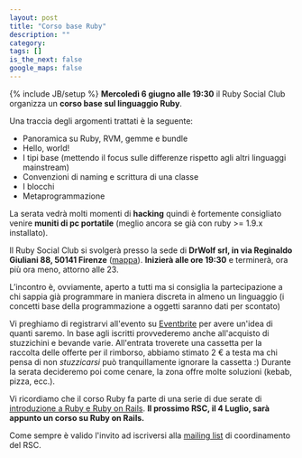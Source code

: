 ```yaml
---
layout: post
title: "Corso base Ruby"
description: ""
category:
tags: []
is_the_next: false
google_maps: false
---
```

{% include JB/setup %}
**Mercoledì 6 giugno alle 19:30** il Ruby Social Club organizza un **corso base sul linguaggio Ruby**.

Una traccia degli argomenti trattati è la seguente:

* Panoramica su Ruby, RVM, gemme e bundle
* Hello, world!
* I tipi base (mettendo il focus sulle differenze rispetto agli altri linguaggi mainstream)
* Convenzioni di naming e scrittura di una classe
* I blocchi
* Metaprogrammazione 

La serata vedrà molti momenti di **hacking** quindi è fortemente consigliato venire **muniti di pc portatile** (meglio ancora se già con ruby >= 1.9.x installato).

Il Ruby Social Club si svolgerà presso la sede di **DrWolf srl, in via Reginaldo Giuliani 88, 50141 Firenze** ([mappa](http://www.drwolf.it/lazienda/dove-siamo)). **Inizierà alle ore 19:30** e terminerà, ora più ora meno, attorno alle 23.

L’incontro è, ovviamente, aperto a tutti ma si consiglia la partecipazione a chi sappia già programmare in maniera discreta in almeno un linguaggio (i concetti base della programmazione a oggetti saranno dati per scontato)

Vi preghiamo di registrarvi all'evento su [Eventbrite](http://rubysocialclub-fi.eventbrite.com) per avere un'idea di quanti saremo.
In base agli iscritti provvederemo anche all'acquisto di stuzzichini e bevande varie. All'entrata troverete una cassetta per la raccolta delle offerte per il rimborso, abbiamo stimato 2 &euro; a testa ma chi pensa di non _stuzzicarsi_ può tranquillamente ignorare la cassetta :)
Durante la serata decideremo poi come cenare, la zona offre molte soluzioni (kebab, pizza, ecc.).

Vi ricordiamo che il corso Ruby fa parte di una serie di due serate di [introduzione a Ruby e Ruby on Rails](/2012/05/05/corso-base-ruby-e-ruby-on-rails/). **Il prossimo RSC, il 4 Luglio, sarà appunto un corso su Ruby on Rails.**


Come sempre è valido l'invito ad iscriversi alla [mailing list](https://lists.lilik.it/wws/subscribe/ruby) di coordinamento del RSC.
